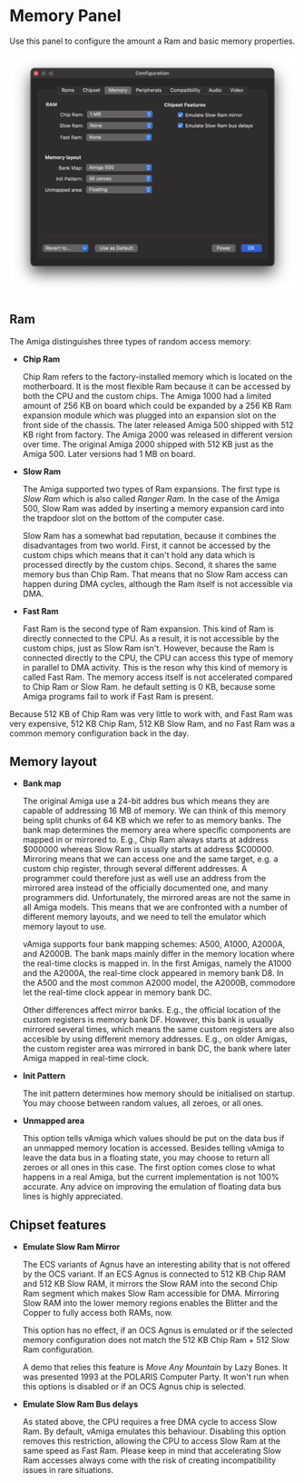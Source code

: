 # Memory Panel

Use this panel to configure the amount a Ram and basic memory properties. 

![Memory Panel](images/memoryPanel.png "Memory Panel")

## Ram

The Amiga distinguishes three types of random access memory: 

- **Chip Ram**

  Chip Ram refers to the factory-installed memory which is located on the motherboard. It is the most flexible Ram because it can be accessed by both the CPU and the custom chips. The Amiga 1000 had a limited amount of 256 KB on board which could be expanded by a 256 KB Ram expansion module which was plugged into an expansion slot on the front side of the chassis. The later released Amiga 500 shipped with 512 KB right from factory. The Amiga 2000 was released in different version over time. The original Amiga 2000 shipped with 512 KB just as the Amiga 500. Later versions had 1 MB on board.

- **Slow Ram** 

  The Amiga supported two types of Ram expansions. The first type is *Slow Ram* which is also called *Ranger Ram*. In the case of the Amiga 500, Slow Ram was added by inserting a memory expansion card into the trapdoor slot on the bottom of the computer case.  
  
  Slow Ram has a somewhat bad reputation, because it combines the disadvantages from two world. First, it cannot be accessed by the custom chips which means that it can't hold any data which is processed directly by the custom chips. Second, it shares the same memory bus than Chip Ram. That means that no Slow Ram access can happen during DMA cycles, although the Ram itself is not accessible via DMA.

- **Fast Ram** 

  Fast Ram is the second type of Ram expansion. This kind of Ram is directly connected to the CPU. As a result, it is not accessible by the custom chips, just as Slow Ram isn't. However, because the Ram is connected directly to the CPU, the CPU can access this type of memory in parallel to DMA activity. This is the reson why this kind of memory is called Fast Ram. The memory access itself is not accelerated compared to Chip Ram or Slow Ram. he default setting is 0 KB, because some Amiga programs fail to work if Fast Ram is present.

Because 512 KB of Chip Ram was very little to work with, and Fast Ram was very expensive, 512 KB Chip Ram, 512 KB Slow Ram, and no Fast Ram was a common memory configuration back in the day.

## Memory layout

- **Bank map**

  The original Amiga use a 24-bit addres bus which means they are capable of addressing 16 MB of memory. We can think of this memory being split chunks of 64 KB which we refer to as memory banks. The bank map determines the memory area where specific components are mapped in or mirrored to. E.g., Chip Ram always starts at address $000000 whereas Slow Ram is usually starts at address $C00000. Mirroring means that we can access one and the same target, e.g. a custom chip register, through several different addresses. A programmer could therefore just as well use an address from the mirrored area instead of the officially documented one, and many programmers did. Unfortunately, the mirrored areas are not the same in all Amiga models. This means that we are confronted with a number of different memory layouts, and we need to tell the emulator which memory layout to use.

  vAmiga supports four bank mapping schemes: A500, A1000, A2000A, and A2000B. The bank maps mainly differ in the memory location where the real-time clocks is mapped in. In the first Amigas, namely the A1000 and the A2000A, the real-time clock appeared in memory bank D8. In the A500 and the most common A2000 model, the A2000B, commodore let the real-time clock appear in memory bank DC. 
  
  Other differences affect mirror banks. E.g., the official location of the custom registers is memory bank DF. However, this bank is usually mirrored several times, which means the same custom registers are also accesible by using different memory addresses. E.g., on older Amigas, the custom register area was mirrored in bank DC, the bank where later Amiga mapped in real-time clock.

- **Init Pattern**

  The init pattern determines how memory should be initialised on startup. You may choose between random values, all zeroes, or all ones.
 
- **Unmapped area**

  This option tells vAmiga which values should be put on the data bus if an unmapped memory location is accessed. Besides telling vAmiga to leave the data bus in a floating state, you may choose to return all zeroes or all ones in this case. The first option comes close to what happens in a real Amiga, but the current implementation is not 100% accurate. Any advice on improving the emulation of floating data bus lines is highly appreciated. 

## Chipset features

- **Emulate Slow Ram Mirror** 

  The ECS variants of Agnus have an interesting ability that is not offered by the OCS variant. If an ECS Agnus is connected to 512 KB Chip RAM and 512 KB Slow RAM, it mirrors the Slow RAM into the second Chip Ram segment which makes Slow Ram accessible for DMA. Mirroring Slow RAM into the lower memory regions enables the Blitter and the Copper to fully access both RAMs, now. 

  This option has no effect, if an OCS Agnus is emulated or if the selected memory configuration does not match the 512 KB Chip Ram + 512 Slow Ram configuration.   

  A demo that relies this feature is *Move Any Mountain* by Lazy Bones. It was presented 1993 at the POLARIS Computer Party. It won't run when this options is disabled or if an OCS Agnus chip is selected. 

- **Emulate Slow Ram Bus delays**

  As stated above, the CPU requires a free DMA cycle to access Slow Ram. By default, vAmiga emulates this behaviour. Disabling this option removes this restriction, allowing the CPU to access Slow Ram at the same speed as Fast Ram. Please keep in mind that accelerating Slow Ram accesses always come with the risk of creating incompatibility issues in rare situations.
